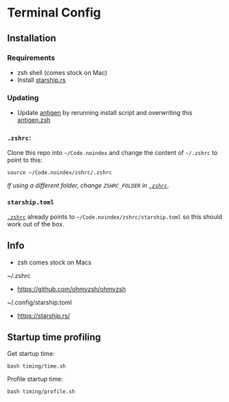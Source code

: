 # Terminal Config

## Installation

### Requirements

- zsh shell (comes stock on Mac)
- Install [starship.rs](https://starship.rs/)

### Updating

- Update [antigen](https://github.com/zsh-users/antigen) by rerunning install script and overwriting this [antigen.zsh](./antigen.zsh)

### `.zshrc`:

Clone this repo into `~/Code.noindex` and change the content of `~/.zshrc` to point to this:

```
source ~/Code.noindex/zshrc/.zshrc
```

_If using a different folder, change `ZSHRC_FOLDER` in [`.zshrc`](./.zshrc)._

### `starship.toml`

[`.zshrc`](./.zshrc) already points to `~/Code.noindex/zshrc/starship.toml` so this should work out of the box.

## Info

- zsh comes stock on Macs

~/.zshrc

- https://github.com/ohmyzsh/ohmyzsh

~/.config/starship.toml

- https://starship.rs/

## Startup time profiling

Get startup time:

```
bash timing/time.sh
```

Profile startup time:

```
bash timing/profile.sh
```
